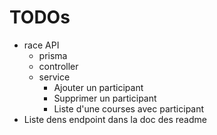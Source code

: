 # TODOs
- race API
  - prisma
  - controller
  - service
    - Ajouter un participant 
    - Supprimer un participant
    - Liste d'une courses avec participant
- Liste dens endpoint dans la doc des readme
